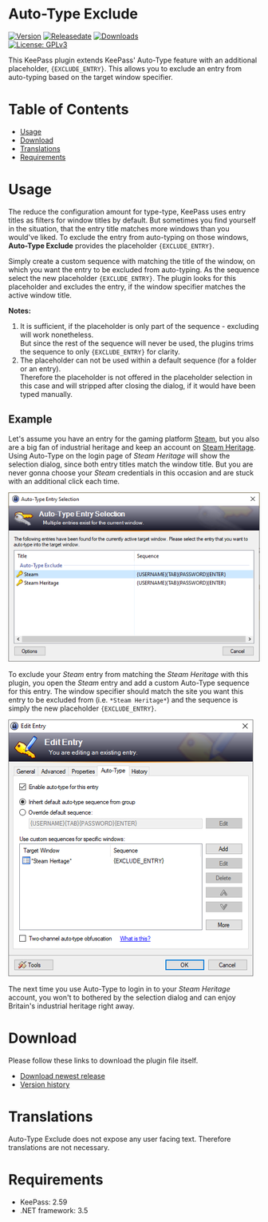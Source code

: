 # Auto-Type Exclude
[![Version](https://img.shields.io/github/release/michue/autotypeexclude)](https://github.com/michue/autotypeexclude/releases/latest)
[![Releasedate](https://img.shields.io/github/release-date/michue/autotypeexclude)](https://github.com/michue/autotypeexclude/releases/latest)
[![Downloads](https://img.shields.io/github/downloads/michue/autotypeexclude/total?color=%2300cc00)](https://github.com/michue/autotypeexclude/releases)\
[![License: GPLv3](https://img.shields.io/github/license/michue/autotypeexclude)](https://www.gnu.org/licenses/gpl-3.0)

This KeePass plugin extends KeePass' Auto-Type feature with an additional placeholder, `{EXCLUDE_ENTRY}`. This allows you to exclude an entry from auto-typing based on the target window specifier.

# Table of Contents
- [Usage](#usage)
- [Download](#download)
- [Translations](#translations)
- [Requirements](#requirements)

# Usage
The reduce the configuration amount for type-type, KeePass uses entry titles as filters for window titles by default.
But sometimes you find yourself in the situation, that the entry title matches more windows than you would've liked.
To exclude the entry from auto-typing on those windows, **Auto-Type Exclude** provides the placeholder `{EXCLUDE_ENTRY}`.

Simply create a custom sequence with matching the title of the window, on which you want the entry to be excluded from auto-typing.
As the sequence select the new placeholder `{EXCLUDE_ENTRY}`.
The plugin looks for this placeholder and excludes the entry, if the window specifier matches the active window title.

**Notes:**
1. It is sufficient, if the placeholder is only part of the sequence - excluding will work nonetheless.\
But since the rest of the sequence will never be used, the plugins trims the sequence to only `{EXCLUDE_ENTRY}` for clarity.
2. The placeholder can not be used within a default sequence (for a folder or an entry).\
Therefore the placeholder is not offered in the placeholder selection in this case and will stripped after closing the dialog, if it would have been typed manually.

## Example
Let's assume you have an entry for the gaming platform [Steam](https://store.steampowered.com/), but you also are a big fan of industrial heritage and keep an account on [Steam Heritage](https://www.steamheritage.co.uk/).
Using Auto-Type on the login page of *Steam Heritage* will show the selection dialog, since both entry titles match the window title.
But you are never gonna choose your *Steam* credentials in this occasion and are stuck with an additional click each time.

![Auto-Type Entry Selection window](images/AutoTypeExclude%20-%20Auto-Type%20Entry%20Selection.png)

To exclude your *Steam* entry from matching the *Steam Heritage* with this plugin, you open the *Steam* entry and add a custom Auto-Type sequence for this entry.
The window specifier should match the site you want this entry to be excluded from (i.e. `*Steam Heritage*`) and the sequence is simply the new placeholder `{EXCLUDE_ENTRY}`.

![Edit Steam Entry window](images/AutoTypeExclude%20-%20Edit%20Steam%20Entry.png)

The next time you use Auto-Type to login in to your *Steam Heritage* account, you won't to bothered by the selection dialog and can enjoy Britain's industrial heritage right away.

# Download
Please follow these links to download the plugin file itself.
- [Download newest release](https://github.com/michue/autotypeexclude/releases/latest)
- [Version history](https://github.com/michue/autotypeexclude/releases)

<!--
In addition to the manual way of downloading the plugin, you can use [EarlyUpdateCheck](https://github.com/rookiestyle/earlyupdatecheck/) to update the plugin automatically.
See the corresponding [wiki](https://github.com/Rookiestyle/EarlyUpdateCheck/wiki/One-click-plugin-update) for more details.
-->

# Translations
Auto-Type Exclude does not expose any user facing text. Therefore translations are not necessary.

<!--
If you're interested in any of the available translations in addition, please download them from the [Translations](Translations) folder.
-->

# Requirements
* KeePass: 2.59
* .NET framework: 3.5
